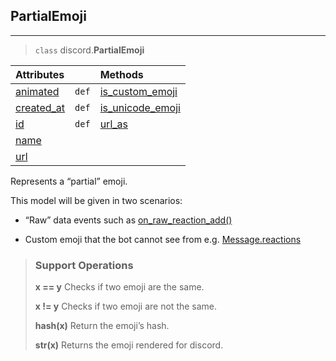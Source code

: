 ## PartialEmoji [](https://discordpy.readthedocs.io/en/stable/api.html#partialemoji)
****
> `class` discord.**PartialEmoji**

**Attributes** | | **Methods**
:--- | ---: | :---
[animated](discord/Discord%20Models/PartialEmoji/animated) | `def` | [is_custom_emoji](discord/Discord%20Models/PartialEmoji/is_custom_emoji)
[created_at](discord/Discord%20Models/PartialEmoji/created_at) | `def` | [is_unicode_emoji](discord/Discord%20Models/PartialEmoji/is_unicode_emoji)
[id](discord/Discord%20Models/PartialEmoji/id) | `def` | [url_as](discord/Discord%20Models/PartialEmoji/url_as)
[name](discord/Discord%20Models/PartialEmoji/name) |
[url](discord/Discord%20Models/PartialEmoji/url) |

Represents a “partial” emoji.

This model will be given in two scenarios:

- “Raw” data events such as [on_raw_reaction_add()]()

- Custom emoji that the bot cannot see from e.g. [Message.reactions]()

> ### Support Operations
> 
> **x == y**
> Checks if two emoji are the same.
> 
> **x != y**
> Checks if two emoji are not the same.
> 
> **hash(x)**
> Return the emoji’s hash.
> 
> **str(x)**
> Returns the emoji rendered for discord.



